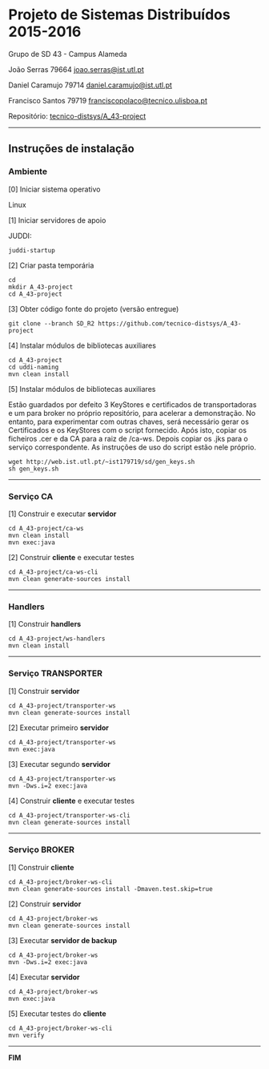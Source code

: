 # Projeto de Sistemas Distribuídos 2015-2016 #

Grupo de SD 43 - Campus Alameda

João Serras 79664 joao.serras@ist.utl.pt

Daniel Caramujo 79714 daniel.caramujo@ist.utl.pt

Francisco Santos 79719 franciscopolaco@tecnico.ulisboa.pt


Repositório:
[tecnico-distsys/A_43-project](https://github.com/tecnico-distsys/A_43-project/)


-------------------------------------------------------------------------------

## Instruções de instalação 


### Ambiente

[0] Iniciar sistema operativo

Linux


[1] Iniciar servidores de apoio

JUDDI:
```
juddi-startup
```


[2] Criar pasta temporária

```
cd
mkdir A_43-project
cd A_43-project
```


[3] Obter código fonte do projeto (versão entregue)

```
git clone --branch SD_R2 https://github.com/tecnico-distsys/A_43-project
```


[4] Instalar módulos de bibliotecas auxiliares

```
cd A_43-project
cd uddi-naming
mvn clean install
```

[5] Instalar módulos de bibliotecas auxiliares

Estão guardados por defeito 3 KeyStores  e certificados de transportadoras e um para broker no próprio repositório, para acelerar a demonstração.
No entanto, para experimentar com outras chaves,  será necessário gerar os Certificados e os KeyStores com o script fornecido.
Após isto, copiar os ficheiros .cer e da CA para a raiz de /ca-ws.
Depois copiar os .jks para o serviço correspondente.
As instruções de uso do script estão nele próprio.

```
wget http://web.ist.utl.pt/~ist179719/sd/gen_keys.sh
sh gen_keys.sh
```

-------------------------------------------------------------------------------

### Serviço CA

[1] Construir e executar **servidor**

```
cd A_43-project/ca-ws
mvn clean install
mvn exec:java
```

[2] Construir **cliente** e executar testes

```
cd A_43-project/ca-ws-cli
mvn clean generate-sources install
```

-------------------------------------------------------------------------------

### Handlers

[1] Construir **handlers**

```
cd A_43-project/ws-handlers
mvn clean install
```


-------------------------------------------------------------------------------

### Serviço TRANSPORTER

[1] Construir **servidor**

```
cd A_43-project/transporter-ws
mvn clean generate-sources install
```

[2] Executar primeiro **servidor**
```
cd A_43-project/transporter-ws
mvn exec:java
```

[3] Executar segundo **servidor**
```
cd A_43-project/transporter-ws
mvn -Dws.i=2 exec:java
```

[4] Construir **cliente** e executar testes

```
cd A_43-project/transporter-ws-cli
mvn clean generate-sources install
```


-------------------------------------------------------------------------------

### Serviço BROKER

[1] Construir **cliente**

```
cd A_43-project/broker-ws-cli
mvn clean generate-sources install -Dmaven.test.skip=true
```

[2] Construir **servidor**

```
cd A_43-project/broker-ws
mvn clean generate-sources install
```

[3] Executar **servidor de backup**

```
cd A_43-project/broker-ws
mvn -Dws.i=2 exec:java
```

[4] Executar **servidor**

```
cd A_43-project/broker-ws
mvn exec:java
```

[5] Executar testes do **cliente**

```
cd A_43-project/broker-ws-cli
mvn verify
```


-------------------------------------------------------------------------------
**FIM**
